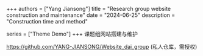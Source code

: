 +++
authors = ["Yang Jiansong"]
title = "Research group website construction and maintenance"
date = "2024-06-25"
description = "Construction time and method"

series = ["Theme Demo"]
+++
 课题组网站搭建与维护

https://github.com/YANG-JIANSONG/Website_dai_group
(私人仓库，需授权)